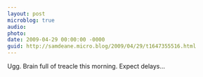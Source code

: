 ```yaml
---
layout: post
microblog: true
audio: 
photo: 
date: 2009-04-29 00:00:00 -0000
guid: http://samdeane.micro.blog/2009/04/29/t1647355516.html
---
```

Ugg. Brain full of treacle this morning. Expect delays...
